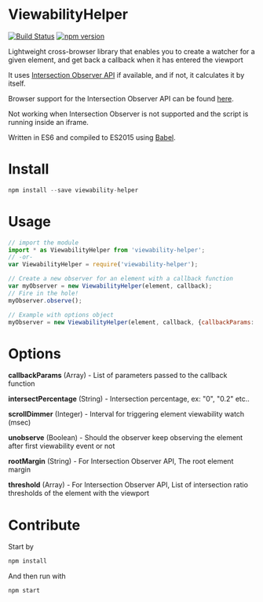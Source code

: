 # ViewabilityHelper

[![Build Status](https://travis-ci.org/outbrain/ViewabilityHelper.svg?branch=master)](https://travis-ci.org/outbrain/ViewabilityHelper) [![npm version](https://badge.fury.io/js/viewability-helper.svg)](https://badge.fury.io/js/viewability-helper)


Lightweight cross-browser library that enables you to create a watcher for a given element, and get back a callback when it has entered the viewport

It uses [Intersection Observer API](https://developer.mozilla.org/en-US/docs/Web/API/Intersection_Observer_API "Intersection Observer API") if available, and if not, it calculates it by itself.

Browser support for the Intersection Observer API can be found [here](http://caniuse.com/#search=intersectionobserver "here").

Not working when Intersection Observer is not supported and the script is running inside an iframe.
 
Written in ES6 and compiled to ES2015 using [Babel](https://babeljs.io "Babel").

# Install

```js
npm install --save viewability-helper
```

# Usage

```js
// import the module
import * as ViewabilityHelper from 'viewability-helper';
// -or-
var ViewabilityHelper = require('viewability-helper');

// Create a new observer for an element with a callback function
var myObserver = new ViewabilityHelper(element, callback);
// Fire in the hole!
myObserver.observe();

// Example with options object
myObserver = new ViewabilityHelper(element, callback, {callbackParams: ['Element number 1']});

```


# Options

**callbackParams** (Array) - List of parameters passed to the callback function

**intersectPercentage** (String) - Intersection percentage, ex: "0", "0.2" etc..

**scrollDimmer** (Integer) - Interval for triggering element viewability watch (msec)

**unobserve** (Boolean) - Should the observer keep observing the element after first viewability event or not

**rootMargin** (String) - For Intersection Observer API, The root element margin

**threshold** (Array) - For Intersection Observer API, List of intersection ratio thresholds of the element with the viewport



# Contribute

Start by 
```js
npm install
```

And then run with
```js
npm start
```
